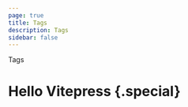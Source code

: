 ```yaml
---
page: true
title: Tags
description: Tags
sidebar: false
---
```

Tags

<script setup>
import Smalldeck from '~/app/components/smalldeck.vue'
</script>


# Hello Vitepress {.special}

<Smalldeck />
